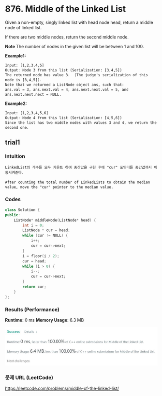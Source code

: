 # 876. Middle of the Linked List
Given a non-empty, singly linked list with head node head, return a middle node of linked list.  

If there are two middle nodes, return the second middle node.  

 

**Note**
The number of nodes in the given list will be between 1 and 100.  

**Example1:**   
```
Input: [1,2,3,4,5]
Output: Node 3 from this list (Serialization: [3,4,5])
The returned node has value 3.  (The judge's serialization of this node is [3,4,5]).
Note that we returned a ListNode object ans, such that:
ans.val = 3, ans.next.val = 4, ans.next.next.val = 5, and ans.next.next.next = NULL.
```

**Example2:**   
```
Input: [1,2,3,4,5,6]
Output: Node 4 from this list (Serialization: [4,5,6])
Since the list has two middle nodes with values 3 and 4, we return the second one.
```

## trial1
### Intuition
```
LinkedList의 개수를 모두 카운트 하여 중간값을 구한 후에 "cur" 포인터를 중간값까지 이동시켜준다.

After counting the total number of LinkedLists to obtain the median value, move the "cur" pointer to the median value.
```
### Codes  
```cpp
class Solution {
public:
	ListNode* middleNode(ListNode* head) {
		int i = 0;
		ListNode * cur = head;
		while (cur != NULL) {
			i++;
			cur = cur->next;
		}
		i = floor(i / 2);
		cur = head;
		while (i > 0) {
			i--;
			cur = cur->next;
		}
		return cur;
	}
};
```

### Results (Performance)  
**Runtime:**  0 ms 
**Memory Usage:** 	6.3 MB

<p align="center"> 
<img src="./capture.JPG">
</p>


### 문제 URL (LeetCode)  
https://leetcode.com/problems/middle-of-the-linked-list/